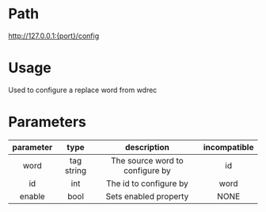 # Path
http://127.0.0.1:{port}/config

# Usage

Used to configure a replace word from wdrec

# Parameters

| parameter |    type    |           description           | incompatible |
|:---------:|:----------:|:-------------------------------:|:------------:|
|   word    | tag string | The source word to configure by |      id      |
|    id     |    int     |     The id to configure by      |     word     |
|  enable   |    bool    |      Sets enabled property      |     NONE     | 
